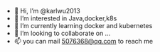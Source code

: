 - 👋 Hi, I’m @karlwu2013
- 👀 I’m interested in Java,docker,k8s
- 🌱 I’m currently learning docker and kubernetes
- 💞️ I’m looking to collaborate on ...
- 📫 you can mail 5076368@qq.com to reach me 

<!---
karlwu2013/karlwu2013 is a ✨ special ✨ repository because its `README.md` (this file) appears on your GitHub profile.
You can click the Preview link to take a look at your changes.
--->
